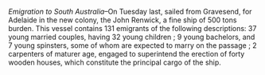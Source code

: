*Emigration to South Australia*–On Tuesday last,
                    sailed from Gravesend, for Adelaide in the new colony, the
                    John Renwick, a fine ship of 500 tons burden. This vessel
                    contains 131 emigrants of the following descriptions: 37 young
                    married couples, having 32 young children ; 9 young bachelors, and 7 young
                        spinsters, some of whom are expected to marry on the passage ; 2 carpenters of maturer age, engaged to superintend the erection of forty wooden houses, which
                    constitute the principal cargo of the ship.